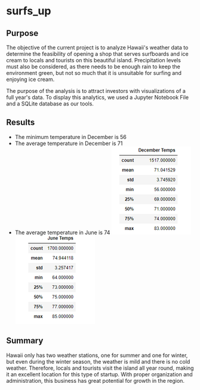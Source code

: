 # surfs_up

## Purpose 
The objective of the current project is to analyze Hawaii's weather data to determine the feasibility of opening a shop that serves surfboards and ice cream to locals and tourists on this beautiful island. Precipitation levels must also be considered, as there needs to be enough rain to keep the environment green, but not so much that it is unsuitable for surfing and enjoying ice cream.

The purpose of the analysis is to attract investors with visualizations of a full year's data. To display this analytics, we used a Jupyter Notebook File and a SQLite database as our tools.

## Results
* The minimum temperature in December is 56
* The average temperature in December is 71
* The average temperature in June is 74
![plot](Resources/December_temps.png)
![plot](Resources/June_temps.png)

## Summary

Hawaii only has two weather stations, one for summer and one for winter, but even during the winter season, the weather is mild and there is no cold weather. Therefore, locals and tourists visit the island all year round, making it an excellent location for this type of startup. With proper organization and administration, this business has great potential for growth in the region.
